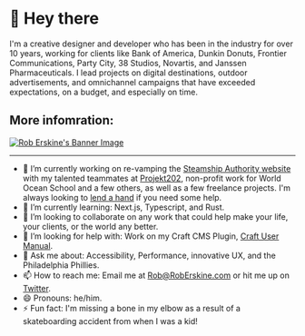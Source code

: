 # 👋 Hey there 

I'm a creative designer and developer who has been in the industry for over 10 years, working for clients like Bank of America, Dunkin Donuts, Frontier Communications, Party City, 38 Studios, Novartis, and Janssen Pharmaceuticals. I lead projects on digital destinations, outdoor advertisements, and omnichannel campaigns that have exceeded expectations, on a budget, and especially on time. 

## More infomration: 
<a href="https://roberskine.com?utm_source=github" target="_blank">![Rob Erskine's Banner Image](https://p198.p4.n0.cdn.getcloudapp.com/items/E0unGvbX/github-banner.jpg?v=f2fd34f8c387c929439345d807d8a878)</a>

---

- 🔭  I’m currently working on re-vamping the [Steamship Authority website](https://www.steamshipauthority.com/) with my talented teammates at [Projekt202](https://projekt202.com/), non-profit work for World Ocean School and a few others, as well as a few freelance projects. I'm always looking to [lend a hand](mailto:rob@roberskine.com) if you need some help.
- 🌱  I’m currently learning: Next.js, Typescript, and Rust.
- 👯  I’m looking to collaborate on any work that could help make your life, your clients, or the world any better.
- 🤔  I’m looking for help with: Work on my Craft CMS Plugin, [Craft User Manual](https://github.com/hillholliday/Craft-User-Manual).
- 💬  Ask me about: Accessibility, Performance, innovative UX, and the Philadelphia Phillies.
- 📫  How to reach me: Email me at [Rob@RobErskine.com](mailto:rob@roberskine.com) or hit me up on [Twitter](https://twitter.com/erskinerob).
- 😄  Pronouns: he/him.
- ⚡  Fun fact: I'm missing a bone in my elbow as a result of a skateboarding accident from when I was a kid! 
